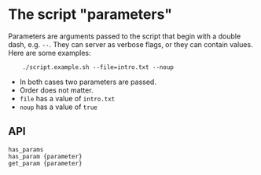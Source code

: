 # The script "parameters"

Parameters are arguments passed to the script that begin with a double dash, e.g. `--`.  They can server as verbose flags, or they can contain values.  Here are some examples:

        ./script.example.sh --file=intro.txt --noup

* In both cases two parameters are passed.
* Order does not matter.
* `file` has a value of `intro.txt`
* `noup` has a value of `true`

## API

    has_params
    has_param {parameter}
    get_param {parameter}

